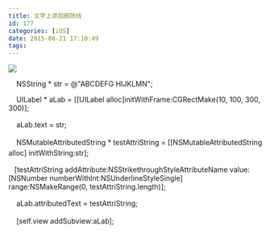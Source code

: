 ```yaml
---
title: 文字上添加删除线
id: 177
categories: [iOS]
date: 2015-08-21 17:10:49
tags:
---
```


![](http://images.cnitblog.com/blog/685490/201412/221956443439449.png)

&nbsp; &nbsp;&nbsp;NSString * str = @&quot;ABCDEFG HIJKLMN&quot;;

&nbsp; &nbsp; UILabel * aLab = [[UILabel alloc]initWithFrame:CGRectMake(10, 100, 300, 300)];

<span style="margin: 0px; padding: 0px; line-height: 1.5;">&nbsp; &nbsp; aLab.text = str;</span>

<span style="margin: 0px; padding: 0px; line-height: 1.5;">&nbsp; &nbsp; NSMutableAttributedString * testAttriString = [[NSMutableAttributedString alloc] initWithString:str];</span>

&nbsp;&nbsp; [testAttriString addAttribute:NSStrikethroughStyleAttributeName value:[NSNumber numberWithInt:NSUnderlineStyleSingle] range:NSMakeRange(0, testAttriString.length)];

<span style="margin: 0px; padding: 0px; line-height: 1.5;">&nbsp; &nbsp; aLab.attributedText = testAttriString;</span>

<span style="margin: 0px; padding: 0px; line-height: 1.5;">&nbsp; &nbsp; [self.view addSubview:aLab];</span>